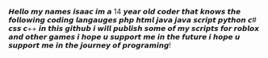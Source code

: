 𝙃𝙚𝙡𝙡𝙤 𝙢𝙮 𝙣𝙖𝙢𝙚𝙨 𝙞𝙨𝙖𝙖𝙘 𝙞𝙢 𝙖 14 𝙮𝙚𝙖𝙧 𝙤𝙡𝙙 𝙘𝙤𝙙𝙚𝙧 𝙩𝙝𝙖𝙩 𝙠𝙣𝙤𝙬𝙨 𝙩𝙝𝙚 𝙛𝙤𝙡𝙡𝙤𝙬𝙞𝙣𝙜 𝙘𝙤𝙙𝙞𝙣𝙜 𝙡𝙖𝙣𝙜𝙖𝙪𝙜𝙚𝙨 𝙥𝙝𝙥 𝙝𝙩𝙢𝙡 𝙟𝙖𝙫𝙖 𝙟𝙖𝙫𝙖 𝙨𝙘𝙧𝙞𝙥𝙩 𝙥𝙮𝙩𝙝𝙤𝙣  𝙘# 𝙘𝙨𝙨 𝙘++ 𝙞𝙣 𝙩𝙝𝙞𝙨 𝙜𝙞𝙩𝙝𝙪𝙗 𝙞 𝙬𝙞𝙡𝙡 𝙥𝙪𝙗𝙡𝙞𝙨𝙝 𝙨𝙤𝙢𝙚 𝙤𝙛 𝙢𝙮 𝙨𝙘𝙧𝙞𝙥𝙩𝙨 𝙛𝙤𝙧 𝙧𝙤𝙗𝙡𝙤𝙭 𝙖𝙣𝙙 𝙤𝙩𝙝𝙚𝙧 𝙜𝙖𝙢𝙚𝙨 𝙞 𝙝𝙤𝙥𝙚 𝙪 𝙨𝙪𝙥𝙥𝙤𝙧𝙩 𝙢𝙚 𝙞𝙣 𝙩𝙝𝙚 𝙛𝙪𝙩𝙪𝙧𝙚  𝙞 𝙝𝙤𝙥𝙚 𝙪 𝙨𝙪𝙥𝙥𝙤𝙧𝙩 𝙢𝙚 𝙞𝙣 𝙩𝙝𝙚 𝙟𝙤𝙪𝙧𝙣𝙚𝙮 𝙤𝙛 𝙥𝙧𝙤𝙜𝙧𝙖𝙢𝙞𝙣𝙜!
